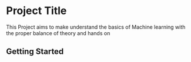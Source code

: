 # Project Title

This Project aims to make understand the basics of Machine learning with the proper balance of theory and hands on

## Getting Started
